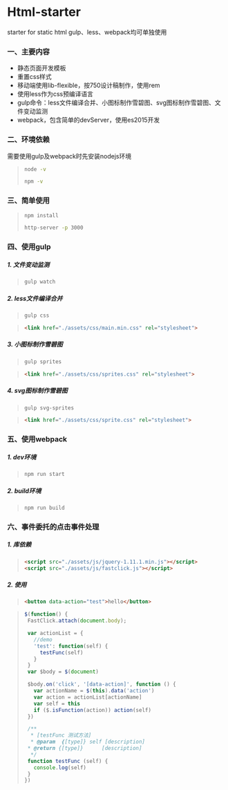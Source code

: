 # Html-starter
starter for static html
gulp、less、webpack均可单独使用

### 一、主要内容
- 静态页面开发模板
- 重置css样式
- 移动端使用lib-flexible，按750设计稿制作，使用rem
- 使用less作为css预编译语言
- gulp命令：less文件编译合并、小图标制作雪碧图、svg图标制作雪碧图、文件变动监测
- webpack，包含简单的devServer，使用es2015开发

### 二、环境依赖
需要使用gulp及webpack时先安装nodejs环境

>```bash
>node -v
>
>npm -v
>```

### 三、简单使用
>```bash
>npm install
>
>http-server -p 3000
>```

### 四、使用gulp
##### 1. 文件变动监测
>```bash
>gulp watch
>```

##### 2. less文件编译合并
>```bash
>gulp css
>```

>```html
><link href="./assets/css/main.min.css" rel="stylesheet">
>```

##### 3. 小图标制作雪碧图
>```bash
>gulp sprites
>```

>```html
><link href="./assets/css/sprites.css" rel="stylesheet">
>```

##### 4. svg图标制作雪碧图
>```bash
>gulp svg-sprites
>```

>```html
><link href="./assets/css/sprite.css" rel="stylesheet">
>```

### 五、使用webpack

##### 1. dev环境
>```bash
>npm run start
>```

##### 2. build环境
>```bash
>npm run build
>```

### 六、事件委托的点击事件处理

##### 1. 库依赖
>```html
><script src="./assets/js/jquery-1.11.1.min.js"></script>
><script src="./assets/js/fastclick.js"></script>
>```

##### 2. 使用
>```html
><button data-action="test">hello</button>
>```

>```js
>$(function() {
>  FastClick.attach(document.body);
>
>  var actionList = {
>    //demo
>    'test': function(self) {
>      testFunc(self)
>    }
>  }
>  var $body = $(document)
>
>  $body.on('click', '[data-action]', function () {
>    var actionName = $(this).data('action')
>    var action = actionList[actionName]
>    var self = this
>    if ($.isFunction(action)) action(self)
>  })
>
>  /**
>   * [testFunc 测试方法]
>   * @param  {[type]} self [description]
>  * @return {[type]}      [description]
>   */
>  function testFunc (self) {
>    console.log(self)
>  }
>})
>```
